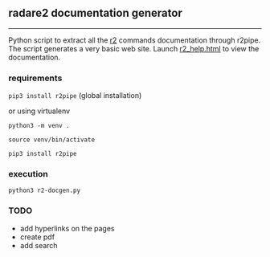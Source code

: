 ## radare2 documentation generator
***
Python script to extract all the [r2](https://www.radare2.org/n/radare2/html) commands documentation through r2pipe. The script generates a very basic web site. Launch [r2_help.html](https://github.com/mdevillers/r2-docgen/html/r2_help.html) to view the documentation.

### requirements
```pip3 install r2pipe``` (global installation)

or using virtualenv

```python3 -m venv .```

```source venv/bin/activate```

```pip3 install r2pipe```

### execution

```python3 r2-docgen.py```

### TODO

* add hyperlinks on the pages
* create pdf
* add search
